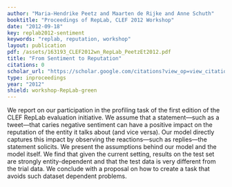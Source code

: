 ```yaml
---
author: "Maria-Hendrike Peetz and Maarten de Rijke and Anne Schuth"
booktitle: "Proceedings of RepLab, CLEF 2012 Workshop"
date: "2012-09-18"
key: replab2012-sentiment
keywords: "replab, reputation, workshop"
layout: publication
pdf: /assets/163193_CLEF2012wn_RepLab_PeetzEt2012.pdf
title: "From Sentiment to Reputation"
citations: 0
scholar_url: "https://scholar.google.com/citations?view_op=view_citation&hl=en&user=Y3ahb_wAAAAJ&pagesize=100&citation_for_view=Y3ahb_wAAAAJ:Se3iqnhoufwC"
type: inproceedings
year: "2012"
shield: workshop-RepLab-green
---
```


We report on our participation in the profiling task of the first edition of the CLEF RepLab evaluation initiative. We
assume that a statement—such as a tweet—that caries negative sentiment can have a positive impact on the reputation of
the entity it talks about (and vice versa). Our model directly captures this impact by observing the reactions—such as
replies—the statement solicits. We present the assumptions behind our model and the model itself. We find that given the
current setting, results on the test set are strongly entity-dependent and that the test data is very different from the
trial data. We conclude with a proposal on how to create a task that avoids such dataset dependent problems.
